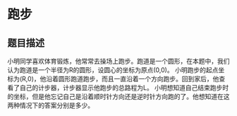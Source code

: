 # 跑步

									
## 题目描述

									

小明同学喜欢体育锻炼，他常常去操场上跑步。跑道是一个圆形，在本题中，我们认为跑道是一个半径为R的圆形，设圆心的坐标为原点(0,0)。
小明跑步的起点坐标为(R,0)，他沿着圆形跑道跑步，而且一直沿着一个方向跑步。回到家后，他查看了自己的计步器，计步器显示他跑步的总路程为L。
小明想知道自己结束跑步时的坐标，但是他忘记自己是沿着顺时针方向还是逆时针方向跑的了。他想知道在这两种情况下的答案分别是多少。